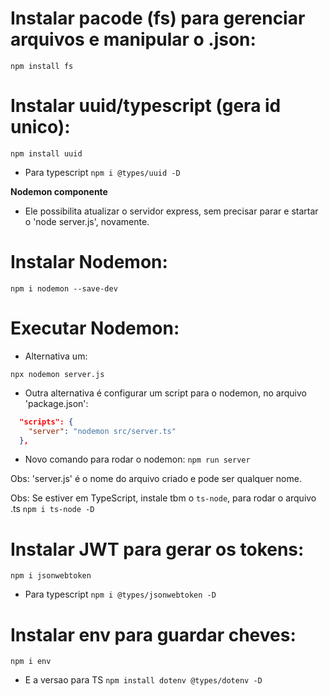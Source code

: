 # Instalar pacode (fs) para gerenciar arquivos e manipular o .json:

`npm install fs`

# Instalar uuid/typescript (gera id unico):

`npm install uuid`

- Para typescript
  `npm i @types/uuid -D`

**Nodemon componente**

- Ele possibilita atualizar o servidor express, sem precisar parar e startar o 'node server.js', novamente.

# Instalar Nodemon:

`npm i nodemon --save-dev`

# Executar Nodemon:

- Alternativa um:

`npx nodemon server.js`

- Outra alternativa é configurar um script para o nodemon, no arquivo 'package.json':

```json
  "scripts": {
    "server": "nodemon src/server.ts"
  },
```

- Novo comando para rodar o nodemon:
  `npm run server`

Obs: 'server.js' é o nome do arquivo criado e pode ser qualquer nome.

Obs: Se estiver em TypeScript, instale tbm o `ts-node`, para rodar o arquivo .ts
`npm i ts-node -D`

# Instalar JWT para gerar os tokens:

`npm i jsonwebtoken`

- Para typescript
  `npm i @types/jsonwebtoken -D`

# Instalar env para guardar cheves:

`npm i env`

- E a versao para TS
  `npm install dotenv @types/dotenv -D`
